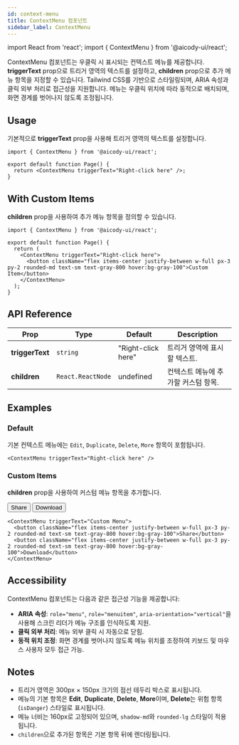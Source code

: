 ```yaml
---
id: context-menu
title: ContextMenu 컴포넌트
sidebar_label: ContextMenu
---
```


import React from 'react';
import { ContextMenu } from '@aicody-ui/react';

ContextMenu 컴포넌트는 우클릭 시 표시되는 컨텍스트 메뉴를 제공합니다. **triggerText** prop으로 트리거 영역의 텍스트를 설정하고, **children** prop으로 추가 메뉴 항목을 지정할 수 있습니다. Tailwind CSS를 기반으로 스타일링되며, ARIA 속성과 클릭 외부 처리로 접근성을 지원합니다. 메뉴는 우클릭 위치에 따라 동적으로 배치되며, 화면 경계를 벗어나지 않도록 조정됩니다.

<div className="py-5 flex justify-center">
  <ContextMenu triggerText="Right-click here" />
</div>

## Usage

기본적으로 **triggerText** prop을 사용해 트리거 영역의 텍스트를 설정합니다.

```tsx
import { ContextMenu } from '@aicody-ui/react';

export default function Page() {
  return <ContextMenu triggerText="Right-click here" />;
}
```

## With Custom Items

**children** prop을 사용하여 추가 메뉴 항목을 정의할 수 있습니다.

```tsx
import { ContextMenu } from '@aicody-ui/react';

export default function Page() {
  return (
    <ContextMenu triggerText="Right-click here">
      <button className="flex items-center justify-between w-full px-3 py-2 rounded-md text-sm text-gray-800 hover:bg-gray-100">Custom Item</button>
    </ContextMenu>
  );
}
```

## API Reference

| Prop            | Type              | Default            | Description                         |
| --------------- | ----------------- | ------------------ | ----------------------------------- |
| **triggerText** | `string`          | "Right-click here" | 트리거 영역에 표시할 텍스트.        |
| **children**    | `React.ReactNode` | undefined          | 컨텍스트 메뉴에 추가할 커스텀 항목. |

## Examples

### Default

기본 컨텍스트 메뉴에는 `Edit`, `Duplicate`, `Delete`, `More` 항목이 포함됩니다.

<div className="py-5 flex justify-center">
  <ContextMenu triggerText="Right-click here" />
</div>

```tsx
<ContextMenu triggerText="Right-click here" />
```

### Custom Items

**children** prop을 사용하여 커스텀 메뉴 항목을 추가합니다.

<div className="py-5 flex justify-center">
  <ContextMenu triggerText="Custom Menu">
    <button className="flex items-center justify-between w-full px-3 py-2 rounded-md text-sm text-gray-800 hover:bg-gray-100">
      Share
    </button>
    <button className="flex items-center justify-between w-full px-3 py-2 rounded-md text-sm text-gray-800 hover:bg-gray-100">
      Download
    </button>
  </ContextMenu>
</div>

```tsx
<ContextMenu triggerText="Custom Menu">
  <button className="flex items-center justify-between w-full px-3 py-2 rounded-md text-sm text-gray-800 hover:bg-gray-100">Share</button>
  <button className="flex items-center justify-between w-full px-3 py-2 rounded-md text-sm text-gray-800 hover:bg-gray-100">Download</button>
</ContextMenu>
```

## Accessibility

ContextMenu 컴포넌트는 다음과 같은 접근성 기능을 제공합니다:

- **ARIA 속성**: `role="menu"`, `role="menuitem"`, `aria-orientation="vertical"`을 사용해 스크린 리더가 메뉴 구조를 인식하도록 지원.
- **클릭 외부 처리**: 메뉴 외부 클릭 시 자동으로 닫힘.
- **동적 위치 조정**: 화면 경계를 벗어나지 않도록 메뉴 위치를 조정하여 키보드 및 마우스 사용자 모두 접근 가능.

## Notes

- 트리거 영역은 300px × 150px 크기의 점선 테두리 박스로 표시됩니다.
- 메뉴의 기본 항목은 **Edit**, **Duplicate**, **Delete**, **More**이며, **Delete**는 위험 항목(`isDanger`) 스타일로 표시됩니다.
- 메뉴 너비는 160px로 고정되어 있으며, `shadow-md`와 `rounded-lg` 스타일이 적용됩니다.
- `children`으로 추가된 항목은 기본 항목 뒤에 렌더링됩니다.

